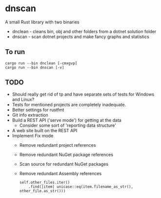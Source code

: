 # dnscan

A small Rust library with two binaries

- dnclean - cleans bin, obj and other folders from a dotnet solution folder
- dnscan - scan dotnet projects and make fancy graphs and statistics


## To run

```
cargo run --bin dnclean [-cmxgvp]
cargo run --bin dnscan [-v]
```

## TODO

- Should really get rid of tp and have separate sets of tests for Windows and Linux?
- Tests for mentioned projects are completely inadequate.
- Better settings for rustfmt
- Git info extraction
- Build a REST API ('serve mode') for getting at the data
  - Consider some sort of 'reporting data structure'
- A web site built on the REST API
- Implement Fix mode
  - Remove redundant project references
  - Remove redundant NuGet package references
  - Scan source for redundant NuGet packages
  - Remove redundant Assembly references



        self.other_files.iter()
            .find(|item| unicase::eq(item.filename_as_str(), other_file.as_str()))
